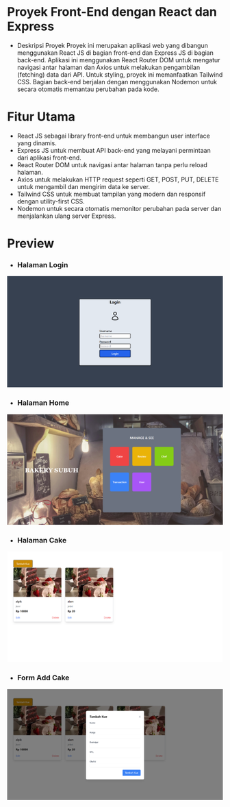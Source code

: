 # Proyek Front-End dengan React dan Express
- Deskripsi Proyek
Proyek ini merupakan aplikasi web yang dibangun menggunakan React JS di bagian front-end dan Express JS di bagian back-end. Aplikasi ini menggunakan React Router DOM untuk mengatur navigasi antar halaman dan Axios untuk melakukan pengambilan (fetching) data dari API. Untuk styling, proyek ini memanfaatkan Tailwind CSS. Bagian back-end berjalan dengan menggunakan Nodemon untuk secara otomatis memantau perubahan pada kode.

# Fitur Utama
- React JS sebagai library front-end untuk membangun user interface yang dinamis.
- Express JS untuk membuat API back-end yang melayani permintaan dari aplikasi front-end.
- React Router DOM untuk navigasi antar halaman tanpa perlu reload halaman.
- Axios untuk melakukan HTTP request seperti GET, POST, PUT, DELETE untuk mengambil dan mengirim data ke server.
- Tailwind CSS untuk membuat tampilan yang modern dan responsif dengan utility-first CSS.
- Nodemon untuk secara otomatis memonitor perubahan pada server dan menjalankan ulang server Express.

# Preview

- ### Halaman Login
<img src="./src/image/login.png">

- ### Halaman Home
<img src="./src/image/Home.png">

- ### Halaman Cake
<img src="./src//image/Cake.png">

- ### Form Add Cake
<img src="./src/image/FormAddCake.png">